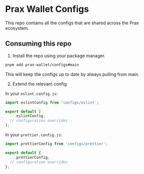 # Prax Wallet Configs

This repo contains all the configs that are shared across the Prax ecosystem.

## Consuming this repo

1. Install the repo using your package manager.

```bash
pnpm add prax-wallet/configs#main
```

This will keep the configs up to date by always pulling from main.

2. Extend the relevant config

In your `eslint.config.js`:

```javascript
import eslintConfig from 'configs/eslint';

export default [
  ...eslintConfig,
  // configuration overrides
];
```

In your `prettier.config.js`:

```javascript
import prettierConfig from 'configs/prettier';

export default {
  ...prettierConfig,
  // configuration overrides
};
```
